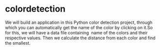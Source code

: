 # colordetection
 We will build an application in this Python color detection project, through which you can automatically get the name of the color by clicking on it.So for this, we will have a data file containing  name of the colors and their respective values. Then we calculate the distance from each color and find the smallest.
